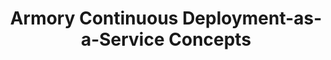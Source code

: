 ---
title: Armory Continuous Deployment-as-a-Service Concepts
linkTitle: Concepts
description: >
  This section contains information on the concepts and pieces that comprise the Armory Continuous Deployment-as-a-Service platform.
exclude_search: true
weight: 20
---